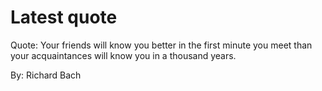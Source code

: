 # Latest quote 

Quote: Your friends will know you better in the first minute you meet than your acquaintances will know you in a thousand years. 

By: Richard Bach